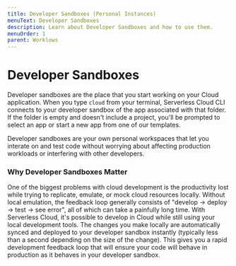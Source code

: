 ```yaml
---
title: Developer Sandboxes (Personal Instances)
menuText: Developer Sandboxes
description: Learn about Developer Sandboxes and how to use them.
menuOrder: 1
parent: Worklows
---
```


# Developer Sandboxes

Developer sandboxes are the place that you start working on your Cloud application. When you type `cloud` from your terminal, Serverless Cloud CLI connects to your developer sandbox of the app associated with that folder. If the folder is empty and doesn't include a project, you'll be prompted to select an app or start a new app from one of our templates.

Developer sandboxes are your own personal workspaces that let you interate on and test code without worrying about affecting production workloads or interfering with other developers.

### Why Developer Sandboxes Matter

One of the biggest problems with cloud development is the productivity lost while trying to replicate, emulate, or mock cloud resources locally. Without local emulation, the feedback loop generally consists of "develop -> deploy -> test -> see error", all of which can take a painfully long time. With Serverless Cloud, it's possible to develop in Cloud while still using your local development tools. The changes you make locally are automatically synced and deployed to your developer sandbox instantly (typically less than a second depending on the size of the change). This gives you a rapid development feedback loop that will ensure your code will behave in production as it behaves in your developer sandbox.
